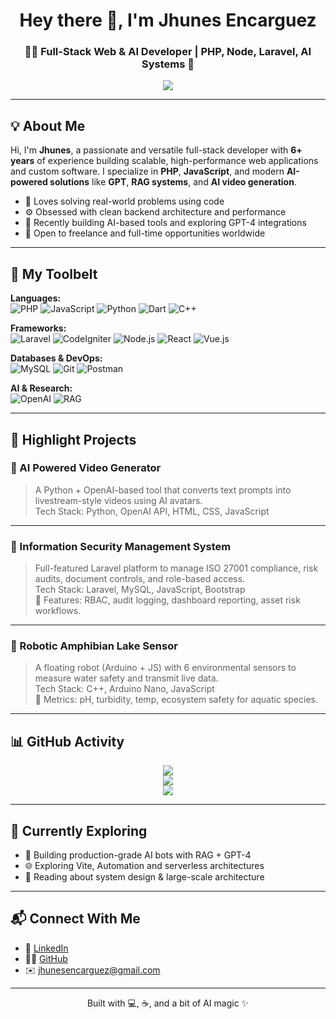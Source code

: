 <h1 align="center">Hey there 👋, I'm Jhunes Encarguez</h1>
<h3 align="center">🧑‍💻 Full-Stack Web & AI Developer | PHP, Node, Laravel, AI Systems 🚀</h3>

<p align="center">
  <img src="https://readme-typing-svg.demolab.com/?lines=Innovative%20Full-stack%20Developer;AI-Powered%20Solutions%20Builder;Backend%20Wizard%20%F0%9F%9A%80;Always%20Learning%20New%20Things%20%E2%9C%A8&center=true&width=600&height=45&pause=1000&color=F97316&vCenter=true&size=22" />
</p>

---

## 💡 About Me

Hi, I'm **Jhunes**, a passionate and versatile full-stack developer with **6+ years** of experience building scalable, high-performance web applications and custom software. I specialize in **PHP**, **JavaScript**, and modern **AI-powered solutions** like **GPT**, **RAG systems**, and **AI video generation**.

- 🧠 Loves solving real-world problems using code
- ⚙️ Obsessed with clean backend architecture and performance
- 🤖 Recently building AI-based tools and exploring GPT-4 integrations
- 🧩 Open to freelance and full-time opportunities worldwide

---

## 🧰 My Toolbelt

**Languages:**  
![PHP](https://img.shields.io/badge/PHP-777BB4?style=flat&logo=php&logoColor=white) 
![JavaScript](https://img.shields.io/badge/JavaScript-F7DF1E?style=flat&logo=javascript&logoColor=black)
![Python](https://img.shields.io/badge/Python-3776AB?style=flat&logo=python&logoColor=white) 
![Dart](https://img.shields.io/badge/Dart-0175C2?style=flat&logo=dart&logoColor=white)
![C++](https://img.shields.io/badge/C++-00599C?style=flat&logo=cplusplus&logoColor=white)

**Frameworks:**  
![Laravel](https://img.shields.io/badge/Laravel-F9322C?style=flat&logo=laravel&logoColor=white)
![CodeIgniter](https://img.shields.io/badge/CodeIgniter-E44D26?style=flat&logo=codeigniter&logoColor=white)
![Node.js](https://img.shields.io/badge/Node.js-339933?style=flat&logo=nodedotjs&logoColor=white)
![React](https://img.shields.io/badge/React-20232A?style=flat&logo=react&logoColor=61DAFB)
![Vue.js](https://img.shields.io/badge/Vue.js-35495E?style=flat&logo=vue.js&logoColor=4FC08D)

**Databases & DevOps:**  
![MySQL](https://img.shields.io/badge/MySQL-4479A1?style=flat&logo=mysql&logoColor=white)
![Git](https://img.shields.io/badge/Git-F05032?style=flat&logo=git&logoColor=white)
![Postman](https://img.shields.io/badge/Postman-FF6C37?style=flat&logo=postman&logoColor=white)

**AI & Research:**  
![OpenAI](https://img.shields.io/badge/OpenAI-412991?style=flat&logo=openai&logoColor=white)
![RAG](https://img.shields.io/badge/RAG-System-blueviolet)

---

## 🚀 Highlight Projects

### 🎥 AI Powered Video Generator
> A Python + OpenAI-based tool that converts text prompts into livestream-style videos using AI avatars.  
Tech Stack: Python, OpenAI API, HTML, CSS, JavaScript

---

### 🔐 Information Security Management System
> Full-featured Laravel platform to manage ISO 27001 compliance, risk audits, document controls, and role-based access.  
Tech Stack: Laravel, MySQL, JavaScript, Bootstrap  
🔑 Features: RBAC, audit logging, dashboard reporting, asset risk workflows.

---

### 🐸 Robotic Amphibian Lake Sensor
> A floating robot (Arduino + JS) with 6 environmental sensors to measure water safety and transmit live data.  
Tech Stack: C++, Arduino Nano, JavaScript  
🧪 Metrics: pH, turbidity, temp, ecosystem safety for aquatic species.

---

## 📊 GitHub Activity

<p align="center">
  <img src="https://github-readme-stats.vercel.app/api?username=guileston13&show_icons=true&theme=radical&hide=issues" />
  <br/>
  <img src="https://github-readme-streak-stats.herokuapp.com/?user=guileston13&theme=radical" />
  <br/>
  <img src="https://github-readme-stats.vercel.app/api/top-langs/?username=guileston13&layout=compact&theme=radical" />
</p>

---

## 🎯 Currently Exploring
- 🤖 Building production-grade AI bots with RAG + GPT-4
- 🌐 Exploring Vite, Automation and serverless architectures
- 🧠 Reading about system design & large-scale architecture

---

## 📬 Connect With Me

- 💼 [LinkedIn](https://www.linkedin.com/in/jhunes-encarguez-3ba806171/)
- 🧑‍💻 [GitHub](https://github.com/guileston13)
- ✉️ jhunesencarguez@gmail.com

---

<p align="center">Built with 💻, ☕, and a bit of AI magic ✨</p>
